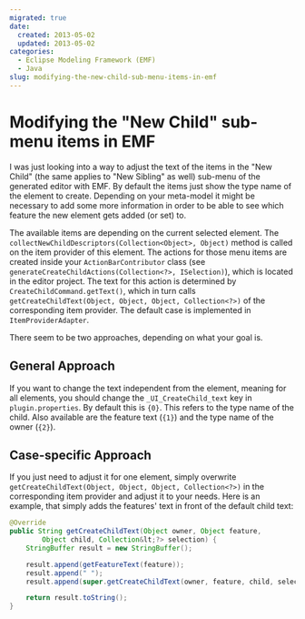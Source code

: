 ```yaml
---
migrated: true
date:
  created: 2013-05-02
  updated: 2013-05-02
categories:
  - Eclipse Modeling Framework (EMF)
  - Java
slug: modifying-the-new-child-sub-menu-items-in-emf
---
```

# Modifying the "New Child" sub-menu items in EMF

I was just looking into a way to adjust the text of the items in the "New Child" (the same applies to "New Sibling" as well) sub-menu of the generated editor with EMF.
By default the items just show the type name of the element to create.
Depending on your meta-model it might be necessary to add some more information in order to be able to see which feature the new element gets added (or set) to.

The available items are depending on the current selected element.
The `collectNewChildDescriptors(Collection<Object>, Object)` method is called on the item provider of this element.
The actions for those menu items are created inside your `ActionBarContributor` class (see `generateCreateChildActions(Collection<?>, ISelection)`), which is located in the editor project.
The text for this action is determined by `CreateChildCommand.getText()`, which in turn calls `getCreateChildText(Object, Object, Object, Collection<?>)` of the corresponding item provider.
The default case is implemented in `ItemProviderAdapter`.

There seem to be two approaches, depending on what your goal is.

## General Approach

If you want to change the text independent from the element, meaning for all elements, you should change the `_UI_CreateChild_text` key in `plugin.properties`.
By default this is `{0}`.
This refers to the type name of the child.
Also available are the feature text (`{1}`) and the type name of the owner (`{2}`).

## Case-specific Approach

If you just need to adjust it for one element, simply overwrite `getCreateChildText(Object, Object, Object, Collection<?>)` in the corresponding item provider and adjust it to your needs.
Here is an example, that simply adds the features' text in front of the default child text:

```java
@Override
public String getCreateChildText(Object owner, Object feature,
        Object child, Collection&lt;?> selection) {
    StringBuffer result = new StringBuffer();

    result.append(getFeatureText(feature));
    result.append(" ");
    result.append(super.getCreateChildText(owner, feature, child, selection));

    return result.toString();
}
```

